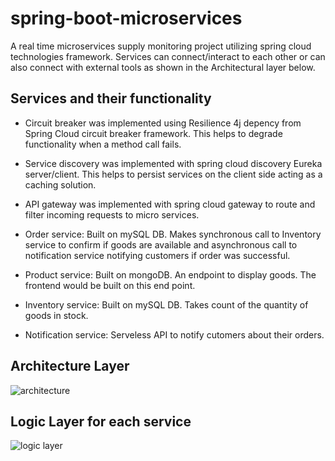 # spring-boot-microservices
A real time microservices supply monitoring project utilizing spring cloud technologies framework. Services can connect/interact to each other or can also connect with external tools as shown in the 
Architectural layer below. 



## Services and their functionality
- Circuit breaker was implemented using Resilience 4j depency from Spring Cloud circuit breaker framework. This helps to degrade functionality when a method call fails. 

- Service discovery was implemented with spring cloud discovery Eureka server/client. This helps to persist services on the client side acting as a caching solution. 

- API gateway was implemented with spring cloud gateway to route and filter incoming requests to micro services.

- Order service: Built on mySQL DB. Makes synchronous call to Inventory service to confirm if goods are available and asynchronous call to notification service notifying customers if order was successful.

- Product service: Built on mongoDB. An endpoint to display goods. The frontend would be built on this end point. 

- Inventory service: Built on mySQL DB. Takes count of the quantity of goods in stock. 

- Notification service: Serveless API to notify cutomers about their orders.

## Architecture Layer

![architecture](https://user-images.githubusercontent.com/37347588/227748019-5f854bc5-8454-412b-bc23-ac3c4512ba58.png)

## Logic Layer for each service
![logic layer](https://user-images.githubusercontent.com/37347588/227748037-b6576358-4221-4177-ae0f-23b4e7941270.png)
